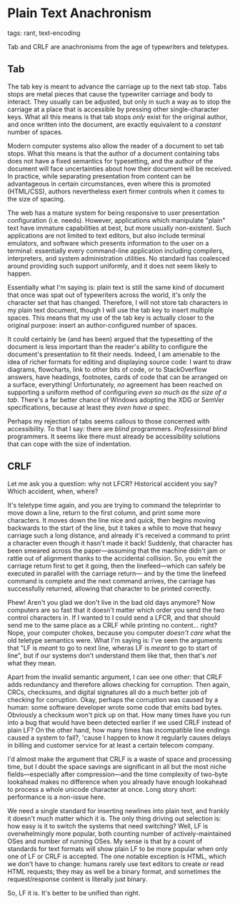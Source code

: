 # Plain Text Anachronism

tags: rant, text-encoding

Tab and CRLF are anachronisms from the age of typewriters and teletypes.

## Tab

The tab key is meant to advance the carriage up to the next tab stop.
Tabs stops are metal pieces that cause the typewriter carriage and body to interact.
They usually can be adjusted, but only in such a way as to stop the carriage at a place that is accessible by pressing other single-character keys.
What all this means is that tab stops _only_ exist for the original author, and
  once written into the document, are exactly equivalent to a _constant_ number of spaces.

Modern computer systems also allow the reader of a document to set tab stops.
What this means is that the author of a document containing tabs does not have a fixed semantics for typesetting, and
  the author of the document will face uncertainties about how their document will be received.
In practice, while separating presentation from content can be advantageous in certain circumstances,
  even where this is promoted (HTML/CSS), authors nevertheless exert firmer controls when it comes to the size of spacing.

The web has a mature system for being responsive to user presentation configuration (i.e. needs).
However, applications which manipulate "plain" text have immature capabilities at best, but more usually non-existent.
Such applications are not limited to text editors, but also include
  terminal emulators, and software which presents information to the user on a terminal:
  essentially every command-line application including compilers, interpreters, and system administration utilities.
No standard has coalesced around providing such support uniformly, and it does not seem likely to happen.

Essentially what I'm saying is: plain text is still the same kind of document that once was spat out of typewriters across the world, it's only the character set that has changed.
Therefore, I will not store tab characters in my plain text document, though I will use the tab key to insert multiple spaces.
This means that my use of the tab key is actually closer to the original purpose: insert an author-configured number of spaces.

It could certainly be (and has been) argued that the typesetting of the document is less important than the reader's ability to configure the document's presentation to fit their needs.
Indeed, I am amenable to the idea of richer formats for editing and displaying source code:
  I want to draw diagrams, flowcharts, link to other bits of code, or to StackOverflow answers, have headings, footnotes, cards of code that can be arranged on a surface, everything!
Unfortunately, _no_ agreement has been reached on supporting a uniform method of configuring _even so much as the size of a tab_.
There's a far better chance of Windows adopting the XDG or SemVer specifications, because at least they _even have a spec_.

Perhaps my rejection of tabs seems callous to those concerned with accessibility.
To that I say: there are _blind_ programmers. _Professional_ *blind* programmers.
It seems like there must already be accessibility solutions that can cope with the size of indentation.

## CRLF

Let me ask you a question: why not LFCR?
Historical accident you say?
Which accident, when, where?

It's teletype time again, and you are trying to command the teleprinter to move down a line, return to the first column, and print some more characters.
It moves down the line nice and quick, then begins moving backwards to the start of the line, but it takes a while to move that heavy carriage such a long distance, and already it's received a command to print a character even though it hasn't made it back!
Suddenly, that character has been smeared across the paper—assuming that the machine didn't jam or rattle out of alignment thanks to the accidental collision.
So, you emit the carriage return first to get it going, then the linefeed—which can safely be executed in parallel with the carriage return— and by the time the linefeed command is complete and the next command arrives, the carriage has successfully returned, allowing that character to be printed correctly.

Phew! Aren't you glad we don't live in the bad old days anymore?
Now computers are so fast that it doesn't matter which order you send the two control characters in.
If I wanted to I could send a LFCR, and that should send me to the same place as a CRLF while printing no content… right?
Nope, your computer chokes, because you computer _doesn't care_ what the old teletype semantics were.
What I'm saying is: I've seen the arguments that "LF is _meant_ to go to next line, wheras LF is _meant_ to go to start of line", but if our systems don't understand them like that, then that's _not_ what they mean.

Apart from the invalid semantic argument, I can see one other: that CRLF adds redundancy and therefore allows checking for corruption.
Then again, CRCs, checksums, and digital signatures all do a _much_ better job of checking for corruption.
Okay, perhaps the corruption was caused by a human: some software developer wrote some code that emits bad bytes.
Obviously a checksum won't pick up on that.
How many times have you run into a bug that would have been detected earlier if we used CRLF instead of plain LF?
On the other hand, how many times has incompatible line endings caused a system to fail?, 'cause I happen to know it regularly causes delays in billing and customer service for at least a certain telecom company.

I'd almost make the argument that CRLF is a waste of space and processing time, but I doubt the space savings are significant in all but the most niche fields—especially after compression—and the time complexity of two-byte lookahead makes no difference when you already have enough lookahead to process a whole unicode character at once.
Long story short: performance is a non-issue here.

We need a single standard for inserting newlines into plain text, and frankly it doesn't much matter which it is.
The only thing driving out selection is: how easy is it to switch the systems that need switching?
Well, LF is overwhelmingly more popular, both counting number of actively-maintained OSes and number of running OSes.
My sense is that by a count of standards for text formats will show plain LF to be more popular when only one of LF or CRLF is accepted.
The one notable exception is HTML, which we don't have to change: humans rarely use text editors to create or read HTML requests; they may as well be a binary format, and sometimes the request/response content is literally just binary.

So, LF it is.
It's better to be unified than right.
